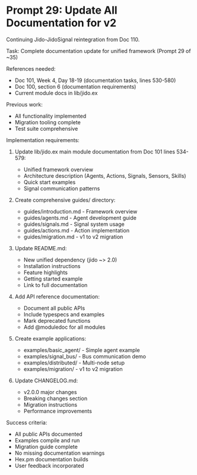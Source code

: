 # Prompt 29: Update All Documentation for v2

Continuing Jido-JidoSignal reintegration from Doc 110.

Task: Complete documentation update for unified framework (Prompt 29 of ~35)

References needed:
- Doc 101, Week 4, Day 18-19 (documentation tasks, lines 530-580)
- Doc 100, section 6 (documentation requirements)
- Current module docs in lib/jido.ex

Previous work:
- All functionality implemented
- Migration tooling complete
- Test suite comprehensive

Implementation requirements:
1. Update lib/jido.ex main module documentation from Doc 101 lines 534-579:
   - Unified framework overview
   - Architecture description (Agents, Actions, Signals, Sensors, Skills)
   - Quick start examples
   - Signal communication patterns

2. Create comprehensive guides/ directory:
   - guides/introduction.md - Framework overview
   - guides/agents.md - Agent development guide
   - guides/signals.md - Signal system usage
   - guides/actions.md - Action implementation
   - guides/migration.md - v1 to v2 migration

3. Update README.md:
   - New unified dependency (jido ~> 2.0)
   - Installation instructions
   - Feature highlights
   - Getting started example
   - Link to full documentation

4. Add API reference documentation:
   - Document all public APIs
   - Include typespecs and examples
   - Mark deprecated functions
   - Add @moduledoc for all modules

5. Create example applications:
   - examples/basic_agent/ - Simple agent example
   - examples/signal_bus/ - Bus communication demo
   - examples/distributed/ - Multi-node setup
   - examples/migration/ - v1 to v2 migration

6. Update CHANGELOG.md:
   - v2.0.0 major changes
   - Breaking changes section
   - Migration instructions
   - Performance improvements

Success criteria:
- All public APIs documented
- Examples compile and run
- Migration guide complete
- No missing documentation warnings
- Hex.pm documentation builds
- User feedback incorporated